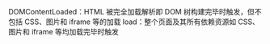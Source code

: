 DOMContentLoaded：HTML 被完全加载解析即 DOM 树构建完毕时触发，但不包括 CSS、图片和 iframe 等的加载
load：整个页面及其所有依赖资源如 CSS、图片和 iframe 等均加载完毕时触发

